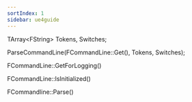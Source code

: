 ```yaml
---
sortIndex: 1
sidebar: ue4guide
---
```


TArray&lt;FString> Tokens, Switches;

ParseCommandLine(FCommandLine::Get(), Tokens, Switches);

FCommandLine::GetForLogging()

FCommandLine::IsInitialized()

FCommandline::Parse()
